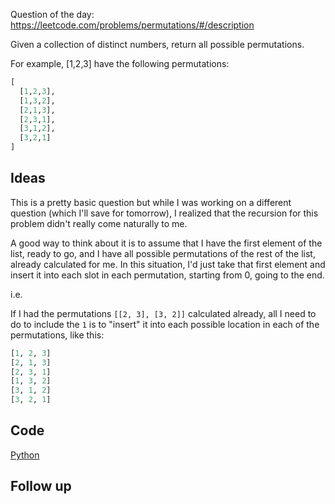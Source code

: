 Question of the day: https://leetcode.com/problems/permutations/#/description

Given a collection of distinct numbers, return all possible permutations.

For example,
[1,2,3] have the following permutations:

```python
[
  [1,2,3],
  [1,3,2],
  [2,1,3],
  [2,3,1],
  [3,1,2],
  [3,2,1]
]
```

## Ideas

This is a pretty basic question but while I was working on a different question
(which I'll save for tomorrow), I realized that the recursion for this problem
didn't really come naturally to me.

A good way to think about it is to assume that I have the first element of the
list, ready to go, and I have all possible permutations of the rest of the list,
already calculated for me. In this situation, I'd just take that first element
and insert it into each slot in each permutation, starting from 0, going to the
end.

i.e.

If I had the permutations `[[2, 3], [3, 2]]` calculated already, all I need to 
do to include the `1` is to "insert" it into each possible location in each of
the permutations, like this:

```python
[1, 2, 3]
[2, 1, 3]
[2, 3, 1]
[1, 3, 2]
[3, 1, 2]
[3, 2, 1]
```

## Code

[Python](permutations.py)

## Follow up

